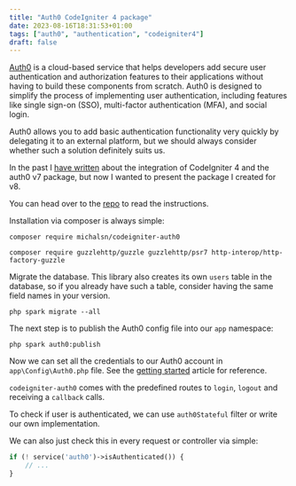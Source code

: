 ```yaml
---
title: "Auth0 CodeIgniter 4 package"
date: 2023-08-16T18:31:53+01:00
tags: ["auth0", "authentication", "codeigniter4"]
draft: false
---
```


[Auth0](https://auth0.com) is a cloud-based service that helps developers add secure user authentication and authorization features to their applications without having to build these components from scratch. Auth0 is designed to simplify the process of implementing user authentication, including features like single sign-on (SSO), multi-factor authentication (MFA), and social login.

Auth0 allows you to add basic authentication functionality very quickly by delegating it to an external platform, but we should always consider whether such a solution definitely suits us.

In the past I [have written](/posts/integrating-codeigniter-4-with-auth0/) about the integration of CodeIgniter 4 and the auth0 v7 package, but now I wanted to present the package I created for v8.

You can head over to the [repo](https://github.com/michalsn/codeigniter-auth0) to read the instructions.

Installation via composer is always simple:

    composer require michalsn/codeigniter-auth0

    composer require guzzlehttp/guzzle guzzlehttp/psr7 http-interop/http-factory-guzzle

Migrate the database. This library also creates its own `users` table in the database, so if you already have such a table, consider having the same field names in your version.

    php spark migrate --all

The next step is to publish the Auth0 config file into our `app` namespace:

    php spark auth0:publish

Now we can set all the credentials to our Auth0 account in `app\Config\Auth0.php` file. See the [getting started](https://auth0.com/docs/libraries/auth0-php) article for reference.

`codeigniter-auth0` comes with the predefined routes to `login`, `logout` and receiving a `callback` calls.

To check if user is authenticated, we can use `auth0Stateful` filter or write our own implementation.

We can also just check this in every request or controller via simple:

```php
if (! service('auth0')->isAuthenticated()) {
    // ...
}
```